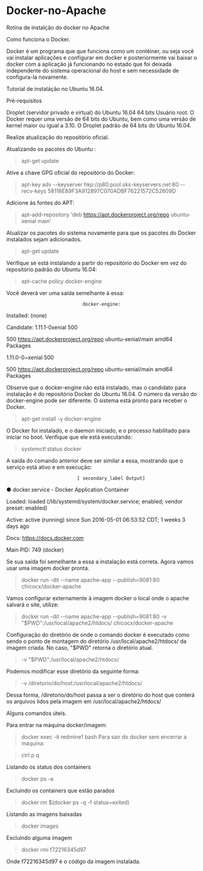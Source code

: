 # Docker-no-Apache
Rotina de instalção do docker no Apache

Como funciona o Docker.

Docker é um programa que que funciona como um contêiner, ou seja você vai instalar aplicações e configurar em docker e posteriormente vai baixar o docker com a aplicação já funcionando no estado que foi deixada independente do sistema operacional do host e sem necessidade de configura-la novamente.

Tutorial de instaláção no Ubuntu 16.04.

Pré-requisitos

Droplet (servidor privado e virtual) do Ubuntu 16.04 64 bits Usuário root. O Docker requer uma versão de 64 bits do Ubuntu, bem como uma versão de kernel maior ou igual a 3.10. O Droplet padrão de 64 bits do Ubuntu 16.04.

Realize atualização do repositório oficial.

Atualizando os pacotes do Ubuntu :

>apt-get update

Ative a chave GPG oficial do repositório do Docker:

> apt-key adv --keyserver hkp://p80.pool.sks-keyservers.net:80 --recv-keys 58118E89F3A912897C070ADBF76221572C52609D

Adicione às fontes do APT:

> apt-add-repository 'deb https://apt.dockerproject.org/repo ubuntu-xenial main'

Atualizar os pacotes do sistema novamente para que os pacotes do Docker instalados sejam adicionados.

> apt-get update

Verifique se está instalando a partir do repositório do Docker em vez do repositório padrão do Ubuntu 16.04:

> apt-cache policy docker-engine

Você deverá ver uma saída semelhante à essa:

                                docker-engine:

Installed: (none)

Candidate: 1.11.1-0xenial 500

500 https://apt.dockerproject.org/repo ubuntu-xenial/main amd64 Packages

1.11.0-0~xenial 500

500 https://apt.dockerproject.org/repo ubuntu-xenial/main amd64 Packages

Observe que o docker-engine não está instalado, mas o candidato para instalação é do repositório Docker do Ubuntu 16.04. O número da versão do docker-engine pode ser diferente.
O sistema está pronto para receber o Docker.

> apt-get install -y docker-engine

O Docker foi instalado, e o daemon iniciado, e o processo habilitado para iniciar no boot. Verifique que ele está executando:

> systemctl status docker

A saída do comando anterior deve ser similar a essa, mostrando que o serviço está ativo e em execução:

                              [ secondary_label Output]
                              
● docker.service - Docker Application Container 

Loaded: loaded (/lib/systemd/system/docker.service; enabled; vendor preset: enabled)

Active: active (running) since Sun 2016-05-01 06:53:52 CDT; 1 weeks 3 days ago

Docs: https://docs.docker.com

Main PID: 749 (docker)

Se sua saída foi semelhante a essa a instalação está correta. Agora vamos usar uma imagem docker pronta.

> docker run -dit --name apache-app --publish=9081:80 chicocx/docker-apache

Vamos configurar externamente à imagem docker o local onde o apache salvará o site, utilize:

> docker run -dit --name apache-app --publish=9081:80 -v "$PWD":/usr/local/apache2/htdocs/ chicocx/docker-apache

Configuração do diretório de onde o comando docker é executado como sendo o ponto de montagem do diretório /usr/local/apache2/htdocs/ da imagem criada. No caso, "$PWD" retorna o diretório atual.

> -v "$PWD":/usr/local/apache2/htdocs/

Podemos modificar esse diretório da seguinte forma:

> -v /diretorio/do/host:/usr/local/apache2/htdocs/

Dessa forma, /diretorio/do/host passa a ser o diretório do host que conterá os arquivos lidos pela imagem em /usr/local/apache2/htdocs/

Alguns comandos úteis.

Para entrar na máquina docker/imagem:

 > docker exec -it redmine1 bash
Para sair do docker sem encerrar a máquina:

> ctrl p q

Listando os status dos containers

> docker ps -a

Excluindo os containers que estão parados

> docker rm $(docker ps -q -f status=exited)

Listando as imagens baixadas

> docker images

Excluindo alguma imagem

> docker rmi f72216345d97

Onde f72216345d97 é o código da imagem instalada.
